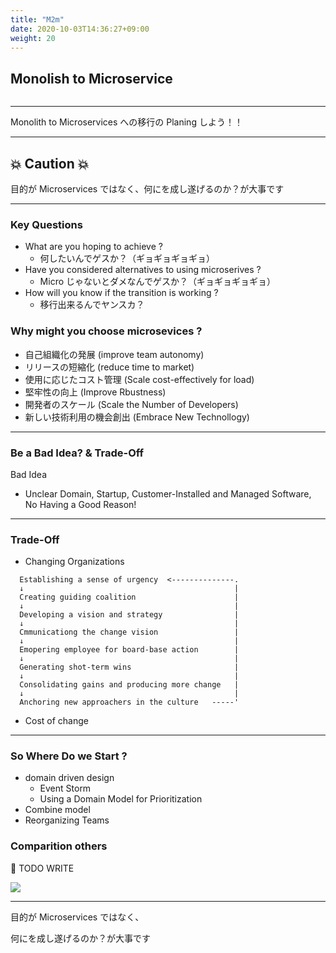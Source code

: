 ```yaml
---
title: "M2m"
date: 2020-10-03T14:36:27+09:00
weight: 20
---
```


<div class="content-left">
<h2>Monolish to Microservice</h2>
</div>

<div class="content-right">
<img src="https://images.unsplash.com/photo-1581291518857-4e27b48ff24e?ixlib=rb-1.2.1&ixid=eyJhcHBfaWQiOjEyMDd9&auto=format&fit=crop&w=600&q=80" alt="">
</div>

---
<!-- : .wrap -->

<p class="text-data">Monolith to Microservices への移行の Planing しよう！！</p>


---
<!-- : .wrap ..aligncenter -->

<h2>💥 Caution 💥</h2>


<p class="text-data">目的が Microservices ではなく、何にを成し遂げるのか？が大事です</p>

---
<!-- : .wrap -->

### Key Questions

- What are you hoping to achieve ?
   - 何したいんでゲスか？（ギョギョギョギョ）
- Have you considered alternatives to using microserives ?
   - Micro じゃないとダメなんでゲスか？（ギョギョギョギョ）
- How will you know if the transition is working ?
   - 移行出来るんでヤンスカ？

### Why might you choose microsevices ?

- 自己組織化の発展 (improve team autonomy)
- リリースの短縮化 (reduce time to market)
- 使用に応じたコスト管理 (Scale cost-effectively for load)
- 堅牢性の向上 (Improve Rbustness)
- 開発者のスケール (Scale the Number of Developers)
- 新しい技術利用の機会創出 (Embrace New Technollogy)

---
<!--: .wrap -->

### Be a Bad Idea? & Trade-Off

Bad Idea

- Unclear Domain, Startup, Customer-Installed and Managed Software, No Having a Good Reason!


---
<!--: .wrap -->

### Trade-Off

- Changing Organizations


```
  Establishing a sense of urgency  <--------------.
  ↓                                               |
  Creating guiding coalition                      |
  ↓                                               |
  Developing a vision and strategy                |
  ↓                                               |
  Cmmunicationg the change vision                 |
  ↓                                               |
  Emopering employee for board-base action        |
  ↓                                               |
  Generating shot-term wins                       |
  ↓                                               |
  Consolidating gains and producing more change   |
  ↓                                               |
  Anchoring new approachers in the culture   -----'
```


- Cost of change

---
<!--: .wrap -->


### So Where Do we Start ?

* domain driven design
  * Event Storm
  * Using a Domain Model for Prioritization
* Combine model
* Reorganizing Teams


### Comparition others

🚧 TODO WRITE


![](https://res.infoq.com/presentations/microservices-benefits/en/slides/sl38.jpg)


---
<!-- : .aligncenter -->

<div>
<p class="text-landing">目的が Microservices ではなく、</p>
<p class="text-data">何にを成し遂げるのか？が大事です</p>
</div>
